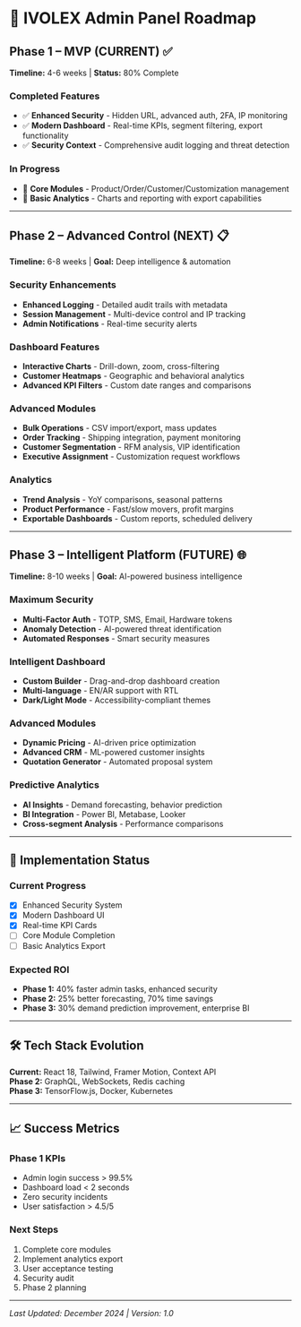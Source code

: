 # 🚀 IVOLEX Admin Panel Roadmap

## Phase 1 – MVP (CURRENT) ✅
**Timeline:** 4-6 weeks | **Status:** 80% Complete

### Completed Features
- ✅ **Enhanced Security** - Hidden URL, advanced auth, 2FA, IP monitoring
- ✅ **Modern Dashboard** - Real-time KPIs, segment filtering, export functionality
- ✅ **Security Context** - Comprehensive audit logging and threat detection

### In Progress
- 🔄 **Core Modules** - Product/Order/Customer/Customization management
- 🔄 **Basic Analytics** - Charts and reporting with export capabilities

---

## Phase 2 – Advanced Control (NEXT) 📋
**Timeline:** 6-8 weeks | **Goal:** Deep intelligence & automation

### Security Enhancements
- **Enhanced Logging** - Detailed audit trails with metadata
- **Session Management** - Multi-device control and IP tracking  
- **Admin Notifications** - Real-time security alerts

### Dashboard Features
- **Interactive Charts** - Drill-down, zoom, cross-filtering
- **Customer Heatmaps** - Geographic and behavioral analytics
- **Advanced KPI Filters** - Custom date ranges and comparisons

### Advanced Modules
- **Bulk Operations** - CSV import/export, mass updates
- **Order Tracking** - Shipping integration, payment monitoring
- **Customer Segmentation** - RFM analysis, VIP identification
- **Executive Assignment** - Customization request workflows

### Analytics
- **Trend Analysis** - YoY comparisons, seasonal patterns
- **Product Performance** - Fast/slow movers, profit margins
- **Exportable Dashboards** - Custom reports, scheduled delivery

---

## Phase 3 – Intelligent Platform (FUTURE) 🌐
**Timeline:** 8-10 weeks | **Goal:** AI-powered business intelligence

### Maximum Security
- **Multi-Factor Auth** - TOTP, SMS, Email, Hardware tokens
- **Anomaly Detection** - AI-powered threat identification
- **Automated Responses** - Smart security measures

### Intelligent Dashboard
- **Custom Builder** - Drag-and-drop dashboard creation
- **Multi-language** - EN/AR support with RTL
- **Dark/Light Mode** - Accessibility-compliant themes

### Advanced Modules
- **Dynamic Pricing** - AI-driven price optimization
- **Advanced CRM** - ML-powered customer insights
- **Quotation Generator** - Automated proposal system

### Predictive Analytics
- **AI Insights** - Demand forecasting, behavior prediction
- **BI Integration** - Power BI, Metabase, Looker
- **Cross-segment Analysis** - Performance comparisons

---

## 🎯 Implementation Status

### Current Progress
- [x] Enhanced Security System
- [x] Modern Dashboard UI
- [x] Real-time KPI Cards  
- [ ] Core Module Completion
- [ ] Basic Analytics Export

### Expected ROI
- **Phase 1:** 40% faster admin tasks, enhanced security
- **Phase 2:** 25% better forecasting, 70% time savings
- **Phase 3:** 30% demand prediction improvement, enterprise BI

---

## 🛠️ Tech Stack Evolution

**Current:** React 18, Tailwind, Framer Motion, Context API  
**Phase 2:** GraphQL, WebSockets, Redis caching  
**Phase 3:** TensorFlow.js, Docker, Kubernetes

---

## 📈 Success Metrics

### Phase 1 KPIs
- Admin login success > 99.5%
- Dashboard load < 2 seconds
- Zero security incidents
- User satisfaction > 4.5/5

### Next Steps
1. Complete core modules
2. Implement analytics export
3. User acceptance testing
4. Security audit
5. Phase 2 planning

---

*Last Updated: December 2024 | Version: 1.0*